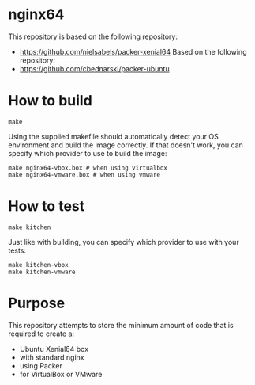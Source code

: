 # nginx64

This repository is based on the following repository:
- https://github.com/nielsabels/packer-xenial64
Based on the following repository:
- https://github.com/cbednarski/packer-ubuntu

# How to build

    make
    
Using the supplied makefile should automatically detect your OS environment and build the image correctly.
If that doesn't work, you can specify which provider to use to build the image:

    make nginx64-vbox.box # when using virtualbox
    make nginx64-vmware.box # when using vmware

# How to test

    make kitchen
    
Just like with building, you can specify which provider to use with your tests:

    make kitchen-vbox
    make kitchen-vmware

# Purpose

This repository attempts to store the minimum amount of code that is required to create a:
- Ubuntu Xenial64 box
- with standard nginx
- using Packer
- for VirtualBox or VMware
